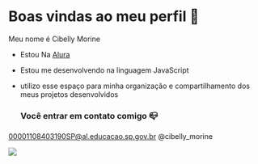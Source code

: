 # Boas vindas ao meu perfil 💙

Meu nome é Cibelly Morine  

- Estou Na [Alura](https://www.alura.com.br)
- Estou me desenvolvendo na linguagem JavaScript
- utilizo esse espaço para minha organização e compartilhamento dos meus projetos desenvolvidos

  ### Você entrar em contato comigo 📪  

00001108403190SP@al.educacao.sp.gov.br
@cibelly_morine


![](https://media.tenor.com/dU3kZIpE2vsAAAAM/funny.gif)
